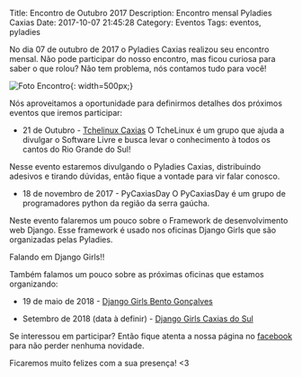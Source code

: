 Title: Encontro de Outubro 2017
Description: Encontro mensal Pyladies Caxias
Date: 2017-10-07 21:45:28
Category: Eventos
Tags: eventos, pyladies

No dia 07 de outubro de 2017 o Pyladies Caxias realizou seu encontro mensal. Não pode participar do nosso encontro, mas ficou curiosa para saber o que rolou? Não tem problema, nós contamos tudo para você!

![Foto Encontro]({filename}/images/2encontro.jpg){: width=500px;}

Nós aproveitamos a oportunidade para definirmos detalhes dos próximos eventos que iremos participar:

* 21 de Outubro - [Tchelinux Caxias](https://caxias.tchelinux.org/)
O TcheLinux é um grupo que ajuda a divulgar o Software Livre e busca levar o conhecimento à todos os cantos do Rio Grande do Sul! 

Nesse evento estaremos divulgando o Pyladies Caxias, distribuindo adesivos e tirando dúvidas, então fique a vontade para vir falar conosco.

* 18 de novembro de 2017 - PyCaxiasDay
O PyCaxiasDay é um grupo de programadores python da região da serra gaúcha.

Neste evento falaremos um pouco sobre o Framework de desenvolvimento web Django. Esse framework é usado nos oficinas Django Girls que são organizadas pelas Pyladies.

Falando em Django Girls!!

Também falamos um pouco sobre as próximas oficinas que estamos organizando:

* 19 de maio de 2018 - [Django Girls Bento Gonçalves](https://www.facebook.com/djangogirlsbento/)

* Setembro de 2018 (data à definir) - [Django Girls Caxias do Sul](https://www.facebook.com/djangogirlscaxiasdosul/)

Se interessou em participar? Então fique atenta a nossa página no [facebook](https://www.facebook.com/Pyladies-Caxias-1858294514418047/) para não perder nenhuma novidade.

Ficaremos muito felizes com a sua presença! <3






